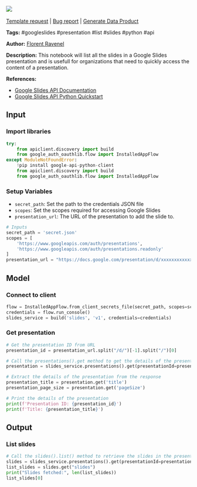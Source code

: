 <a href="https://app.naas.ai/user-redirect/naas/downloader?url=https://raw.githubusercontent.com/jupyter-naas/awesome-notebooks/master/Google%20Slides/Google_Slides_List_slides_in_presentation.ipynb" target="_parent"><img src="https://naasai-public.s3.eu-west-3.amazonaws.com/Open_in_Naas_Lab.svg"/></a><br><br><a href="https://github.com/jupyter-naas/awesome-notebooks/issues/new?assignees=&labels=&template=template-request.md&title=Tool+-+Action+of+the+notebook+">Template request</a> | <a href="https://github.com/jupyter-naas/awesome-notebooks/issues/new?assignees=&labels=bug&template=bug_report.md&title=Google+Slides+-+List+slides+in+presentation:+Error+short+description">Bug report</a> | <a href="https://app.naas.ai/user-redirect/naas/downloader?url=https://raw.githubusercontent.com/jupyter-naas/awesome-notebooks/master/Naas/Naas_Start_data_product.ipynb" target="_parent">Generate Data Product</a>

**Tags:** #googleslides #presentation #list #slides #python #api

**Author:** [Florent Ravenel](https://linkedin.com/in/florent-ravenel)

**Description:** This notebook will list all the slides in a Google Slides presentation and is usefull for organizations that need to quickly access the content of a presentation.

**References:**
- [Google Slides API Documentation](https://developers.google.com/slides/how-tos/overview)
- [Google Slides API Python Quickstart](https://developers.google.com/slides/quickstart/python)

## Input

### Import libraries


```python
try:
    from apiclient.discovery import build
    from google_auth_oauthlib.flow import InstalledAppFlow
except ModuleNotFoundError:
    !pip install google-api-python-client
    from apiclient.discovery import build
    from google_auth_oauthlib.flow import InstalledAppFlow
```

### Setup Variables
- `secret_path`: Set the path to the credentials JSON file
- `scopes`: Set the scopes required for accessing Google Slides
- `presentation_url`: The URL of the presentation to add the slide to.


```python
# Inputs
secret_path = 'secret.json'
scopes = [
    'https://www.googleapis.com/auth/presentations',
    'https://www.googleapis.com/auth/presentations.readonly'
]
presentation_url = "https://docs.google.com/presentation/d/xxxxxxxxxxxxxxxxx/"
```

## Model

### Connect to client


```python
flow = InstalledAppFlow.from_client_secrets_file(secret_path, scopes=scopes)
credentials = flow.run_console()
slides_service = build('slides', 'v1', credentials=credentials)
```

### Get presentation


```python
# Get the presentation ID from URL
presentation_id = presentation_url.split("/d/")[-1].split("/")[0]

# Call the presentations().get method to get the details of the presentation
presentation = slides_service.presentations().get(presentationId=presentation_id).execute()

# Extract the details of the presentation from the response
presentation_title = presentation.get('title')
presentation_page_size = presentation.get('pageSize')

# Print the details of the presentation
print(f'Presentation ID: {presentation_id}')
print(f'Title: {presentation_title}')
```

## Output

### List slides


```python
# Call the slides().list() method to retrieve the slides in the presentation
slides = slides_service.presentations().get(presentationId=presentation_id).execute()
list_slides = slides.get("slides")
print("Slides fetched:", len(list_slides))
list_slides[0]
```
